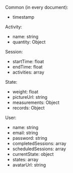 Common (in every document):

- timestamp

Activity:

- name: string
- quantity: Object

Session:

- startTime: float
- endTime: float
- activities: array

State:

- weight: float
- pictureUrl: string
- measurements: Object
- records: Object

User: 

- name: string
- email: string
- password: string
- completedSessions: array
- scheduledSessions: array
- currentState: object
- states: array
- avatarUrl: string